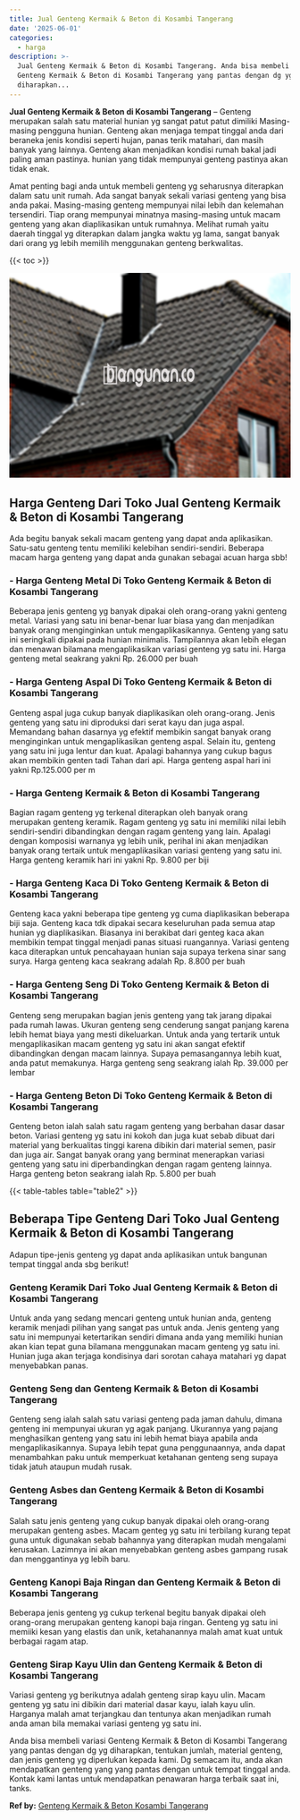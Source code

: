 ```yaml
---
title: Jual Genteng Kermaik & Beton di Kosambi Tangerang
date: '2025-06-01'
categories:
  - harga
description: >-
  Jual Genteng Kermaik & Beton di Kosambi Tangerang. Anda bisa membeli variasi
  Genteng Kermaik & Beton di Kosambi Tangerang yang pantas dengan dg yg
  diharapkan...
---
```


**Jual Genteng Kermaik & Beton di Kosambi Tangerang** – Genteng merupakan salah satu material hunian yg sangat patut patut dimiliki Masing-masing pengguna hunian. Genteng akan menjaga tempat tinggal anda dari beraneka jenis kondisi seperti hujan, panas terik matahari, dan masih banyak yang lainnya. Genteng akan menjadikan kondisi rumah bakal jadi paling aman pastinya. hunian yang tidak mempunyai genteng pastinya akan tidak enak.

Amat penting bagi anda untuk membeli genteng yg seharusnya diterapkan dalam satu unit rumah. Ada sangat banyak sekali variasi genteng yang bisa anda pakai. Masing-masing genteng mempunyai nilai lebih dan kelemahan tersendiri. Tiap orang mempunyai minatnya masing-masing untuk macam genteng yang akan diaplikasikan untuk rumahnya. Melihat rumah yaitu daerah tinggal yg diterapkan dalam jangka waktu yg lama, sangat banyak dari orang yg lebih memilih menggunakan genteng berkwalitas.

{{< toc >}}

![Jual Genteng Kermaik & Beton di Kosambi Tangerang](/images/genteng-minimalis-murah08.png)

## Harga Genteng Dari Toko Jual Genteng Kermaik & Beton di Kosambi Tangerang

Ada begitu banyak sekali macam genteng yang dapat anda aplikasikan. Satu-satu genteng tentu memiliki kelebihan sendiri-sendiri. Beberapa macam harga genteng yang dapat anda gunakan sebagai acuan harga sbb!

### \- Harga Genteng Metal Di Toko Genteng Kermaik & Beton di Kosambi Tangerang

Beberapa jenis genteng yg banyak dipakai oleh orang-orang yakni genteng metal. Variasi yang satu ini benar-benar luar biasa yang dan menjadikan banyak orang menginginkan untuk mengaplikasikannya. Genteng yang satu ini seringkali dipakai pada hunian minimalis. Tampilannya akan lebih elegan dan menawan bilamana mengaplikasikan variasi genteng yg satu ini. Harga genteng metal seakrang yakni Rp. 26.000 per buah

### \- Harga Genteng Aspal Di Toko Genteng Kermaik & Beton di Kosambi Tangerang

Genteng aspal juga cukup banyak diaplikasikan oleh orang-orang. Jenis genteng yang satu ini diproduksi dari serat kayu dan juga aspal. Memandang bahan dasarnya yg efektif membikin sangat banyak orang menginginkan untuk mengaplikasikan genteng aspal. Selain itu, genteng yang satu ini juga lentur dan kuat. Apalagi bahannya yang cukup bagus akan membikin genten tadi Tahan dari api. Harga genteng aspal hari ini yakni Rp.125.000 per m

### \- Harga Genteng Kermaik & Beton di Kosambi Tangerang

Bagian ragam genteng yg terkenal diterapkan oleh banyak orang merupakan genteng keramik. Ragam genteng yg satu ini memiliki nilai lebih sendiri-sendiri dibandingkan dengan ragam genteng yang lain. Apalagi dengan komposisi warnanya yg lebih unik, perihal ini akan menjadikan banyak orang tertaik untuk mengaplikasikan variasi genteng yang satu ini. Harga genteng keramik hari ini yakni Rp. 9.800 per biji

### \- Harga Genteng Kaca Di Toko Genteng Kermaik & Beton di Kosambi Tangerang

Genteng kaca yakni beberapa tipe genteng yg cuma diaplikasikan beberapa biji saja. Genteng kaca tdk dipakai secara keseluruhan pada semua atap hunian yg diaplikasikan. Biasanya ini berakibat dari genteg kaca akan membikin tempat tinggal menjadi panas situasi ruangannya. Variasi genteng kaca diterapkan untuk pencahayaan hunian saja supaya terkena sinar sang surya. Harga genteng kaca seakrang adalah Rp. 8.800 per buah

### \- Harga Genteng Seng Di Toko Genteng Kermaik & Beton di Kosambi Tangerang

Genteng seng merupakan bagian jenis genteng yang tak jarang dipakai pada rumah lawas. Ukuran genteng seng cenderung sangat panjang karena lebih hemat biaya yang mesti dikeluarkan. Untuk anda yang tertarik untuk mengaplikasikan macam genteng yg satu ini akan sangat efektif dibandingkan dengan macam lainnya. Supaya pemasangannya lebih kuat, anda patut memakunya. Harga genteng seng seakrang ialah Rp. 39.000 per lembar

### \- Harga Genteng Beton Di Toko Genteng Kermaik & Beton di Kosambi Tangerang

Genteng beton ialah salah satu ragam genteng yang berbahan dasar dasar beton. Variasi genteng yg satu ini kokoh dan juga kuat sebab dibuat dari material yang berkualitas tinggi karena dibikin dari material semen, pasir dan juga air. Sangat banyak orang yang berminat menerapkan variasi genteng yang satu ini diperbandingkan dengan ragam genteng lainnya. Harga genteng beton seakrang ialah Rp. 5.800 per buah

{{< table-tables table="table2" >}}

## Beberapa Tipe Genteng Dari Toko Jual Genteng Kermaik & Beton di Kosambi Tangerang

Adapun tipe-jenis genteng yg dapat anda aplikasikan untuk bangunan tempat tinggal anda sbg berikut!

### Genteng Keramik Dari Toko Jual Genteng Kermaik & Beton di Kosambi Tangerang

Untuk anda yang sedang mencari genteng untuk hunian anda, genteng keramik menjadi pilihan yang sangat pas untuk anda. Jenis genteng yang satu ini mempunyai ketertarikan sendiri dimana anda yang memiliki hunian akan kian tepat guna bilamana menggunakan macam genteng yg satu ini. Hunian juga akan terjaga kondisinya dari sorotan cahaya matahari yg dapat menyebabkan panas.

### Genteng Seng dan Genteng Kermaik & Beton di Kosambi Tangerang

Genteng seng ialah salah satu variasi genteng pada jaman dahulu, dimana genteng ini mempunyai ukuran yg agak panjang. Ukurannya yang pajang menghasilkan genteng yang satu ini lebih hemat biaya apabila anda mengaplikasikannya. Supaya lebih tepat guna penggunaannya, anda dapat menambahkan paku untuk memperkuat ketahanan genteng seng supaya tidak jatuh ataupun mudah rusak.

### Genteng Asbes dan Genteng Kermaik & Beton di Kosambi Tangerang

Salah satu jenis genteng yang cukup banyak dipakai oleh orang-orang merupakan genteng asbes. Macam genteg yg satu ini terbilang kurang tepat guna untuk digunakan sebab bahannya yang diterapkan mudah mengalami kerusakan. Lazimnya ini akan menyebabkan genteng asbes gampang rusak dan menggantinya yg lebih baru.

### Genteng Kanopi Baja Ringan dan Genteng Kermaik & Beton di Kosambi Tangerang

Beberapa jenis genteng yg cukup terkenal begitu banyak dipakai oleh orang-orang merupakan genteng kanopi baja ringan. Genteng yg satu ini memiiki kesan yang elastis dan unik, ketahanannya malah amat kuat untuk berbagai ragam atap.

### Genteng Sirap Kayu Ulin dan Genteng Kermaik & Beton di Kosambi Tangerang

Variasi genteng yg berikutnya adalah genteng sirap kayu ulin. Macam genteng yg satu ini dibikin dari material dasar kayu, ialah kayu ulin. Harganya malah amat terjangkau dan tentunya akan menjadikan rumah anda aman bila memakai variasi genteng yg satu ini.

Anda bisa membeli variasi Genteng Kermaik & Beton di Kosambi Tangerang yang pantas dengan dg yg diharapkan, tentukan jumlah, material genteng, dan jenis genteng yg diperlukan kepada kami. Dg semacam itu, anda akan mendapatkan genteng yang yang pantas dengan untuk tempat tinggal anda. Kontak kami lantas untuk mendapatkan penawaran harga terbaik saat ini, tanks.

**Ref by:**  [Genteng Kermaik & Beton  Kosambi Tangerang](https://id.wikipedia.org/wiki/Genteng)
